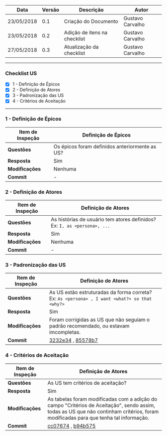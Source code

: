|Data|Versão|Descrição|Autor|
|----|------|---------|-----|
|23/05/2018|0.1|Criação do Documento|Gustavo Carvalho|
|23/05/2018|0.2|Adição de itens na checklist |Gustavo Carvalho|
|27/05/2018|0.3|Atualização da checklist|Gustavo Carvalho|

--------------------------------

### Checklist US

- [x] 1 - Definição de Épicos
- [x] 2 - Definição de Atores
- [x] 3 - Padronização das US
- [x] 4 - Critérios de Aceitação

------------------------------

### 1 - Definição de Épicos

|Item de Inspeção|Definição de Épicos|
|------|-------|
**Questões**|Os épicos foram definidos anteriormente as US? |
**Resposta**|Sim|
**Modificações**|Nenhuma|
**Commit**|-|

### 2 - Definição de Atores

|Item de Inspeção|Definição de Atores|
|------|-------|
**Questões**|As histórias de usuário tem atores definidos?   Ex: ``` I, as <persona>, ... ```    |
**Resposta**|Sim|
**Modificações**|Nenhuma|
**Commit**|-|

### 3 - Padronização das US

|Item de Inspeção|Definição de Atores|
|------|-------|
**Questões**|As US estão estruturadas da forma correta?     Ex: ``` As <persona> , I want <what?> so that <why?> ```|
**Resposta**|Sim|
**Modificações**|Foram corrigidas as US que não seguiam o padrão recomendado, ou estavam imcompletas. |
**Commit**|[3232e34](https://github.com/gabrielziegler3/Requisitos-2018-1/wiki/Product-Backlog/_compare/3232e34) , [85578b7](https://github.com/gabrielziegler3/Requisitos-2018-1/wiki/Product-Backlog/_compare/85578b7)|

### 4 - Critérios de Aceitação

|Item de Inspeção|Definição de Atores|
|------|-------|
**Questões**|As US tem critérios de aceitação?|
**Resposta**|Sim|
**Modificações**|As tabelas foram modificadas com a adição do campo "Critérios de Aceitação", sendo assim, todas as US que não continham critérios, foram modificadas para que tenha tal informação.|
**Commit**|[cc07674](https://github.com/gabrielziegler3/Requisitos-2018-1/wiki/Product-Backlog/_compare/cc07674) , [b94b575](https://github.com/gabrielziegler3/Requisitos-2018-1/wiki/Product-Backlog/_compare/b94b575)|

